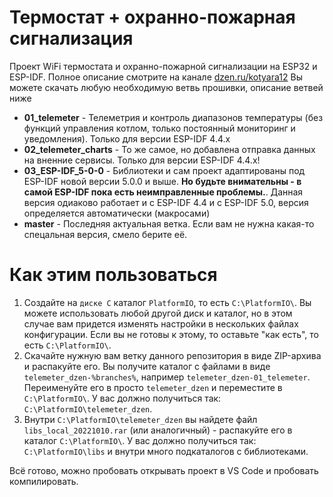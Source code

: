 # Термостат + охранно-пожарная сигнализация

Проект WiFi термостата и охранно-пожарной сигнализации на ESP32 и ESP-IDF. Полное описание смотрите на канале [dzen.ru/kotyara12](https://dzen.ru/kotyara12)
Вы можете скачать любую необходимую ветвь прошивки, описание ветвей ниже

- **01_telemeter** - Телеметрия и контроль диапазонов температуры (без функций управления котлом, только постоянный мониторинг и уведомления). Только для версии ESP-IDF 4.4.x
- **02_telemeter_charts** - То же самое, но добавлена отправка данных на вненние сервисы. Только для версии ESP-IDF 4.4.x!
- **03_ESP-IDF_5-0-0** - Библиотеки и сам проект адаптированы под ESP-IDF новой версии 5.0.0 и выше. **Но будьте внимательны - в самой ESP-IDF пока есть неимправленные проблемы.**. Данная версия одиаково работает и с ESP-IDF 4.4 и с ESP-IDF 5.0, версия определяется автоматически (макросами)
- **master** - Последняя актуальная ветка. Если вам не нужна какая-то спецальная версия, смело берите её.


# Как этим пользоваться
1. Создайте на ```диске C``` каталог ```PlatformIO```, то есть ```C:\PlatformIO\```. Вы можете использовать любой другой диск и каталог, но в этом случае вам придется изменять настройки в нескольких файлах конфигурации. Если вы не готовы к этому, то оставьте "как есть", то есть ```C:\PlatformIO\```.
2. Скачайте нужную вам ветку данного репозитория в виде ZIP-архива и распакуйте его. Вы получите каталог с файлами в виде ```telemeter_dzen-%branches%```, например ```telemeter_dzen-01_telemeter```. Переименуйте его в просто ```telemeter_dzen``` и переместите в ```C:\PlatformIO\```. У вас должно получиться так: ```C:\PlatformIO\telemeter_dzen```.
3. Внутри ```C:\PlatformIO\telemeter_dzen``` вы найдете файл ```libs_local_20221010.rar``` (или аналогичный) - распакуйте его в каталог ```C:\PlatformIO\```. У вас должно получиться так: ```C:\PlatformIO\libs``` и внутри много подкаталогов с библиотеками.

Всё готово, можно пробовать открывать проект в VS Code и пробовать компилировать.
